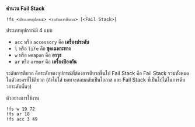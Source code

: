 **คำนวน Fail Stack**

```
!fs <ประเภทอุปกรณ์> <ระดับการตีบวก> [<Fail Stack>]
```

ประเภทอุปกรณ์มี 4 แบบ
- `acc` หรือ `accessory` คือ **เครื่องประดับ**
- `l` หรือ `life` คือ **ชุดเฉพาะทาง**
- `w` หรือ `weapon` คือ **อาวุธ**
- `ar` หรือ `armor` คือ **เครื่องป้องกัน**

ระดับการตีบวก คือระดับของอุปกรณ์ที่ต้องการตีบวกขึ้นไป
Fail Stack คือ Fail Stack รวมทั้งหมดในตัวละครที่ใช้ตีบวก (ถ้าไม่ใส่ บอทจะตอบกลับเป็นโอกาส และ Fail Stack ที่เป็นไปได้ในการตีบวกระดับนั้นๆ)

ตัวอย่างการใช้งาน

```
!fs w 19 72
!fs ar 18
!fs acc 3 49
```